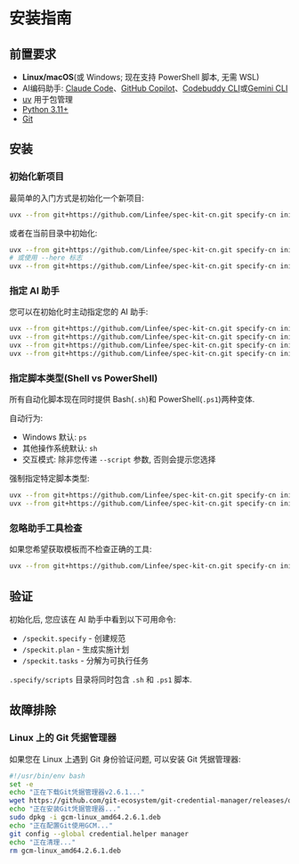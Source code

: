 # 安装指南

## 前置要求

- **Linux/macOS**(或 Windows; 现在支持 PowerShell 脚本, 无需 WSL)
- AI编码助手: [Claude Code](https://www.anthropic.com/claude-code)、[GitHub Copilot](https://code.visualstudio.com/)、[Codebuddy CLI](https://www.codebuddy.ai/cli)或[Gemini CLI](https://github.com/google-gemini/gemini-cli)
- [uv](https://docs.astral.sh/uv/) 用于包管理
- [Python 3.11+](https://www.python.org/downloads/)
- [Git](https://git-scm.com/downloads)

## 安装

### 初始化新项目

最简单的入门方式是初始化一个新项目: 

```bash
uvx --from git+https://github.com/Linfee/spec-kit-cn.git specify-cn init <PROJECT_NAME>
```

或者在当前目录中初始化: 

```bash
uvx --from git+https://github.com/Linfee/spec-kit-cn.git specify-cn init .
# 或使用 --here 标志
uvx --from git+https://github.com/Linfee/spec-kit-cn.git specify-cn init --here
```

### 指定 AI 助手

您可以在初始化时主动指定您的 AI 助手: 

```bash
uvx --from git+https://github.com/Linfee/spec-kit-cn.git specify-cn init <project_name> --ai claude
uvx --from git+https://github.com/Linfee/spec-kit-cn.git specify-cn init <project_name> --ai gemini
uvx --from git+https://github.com/Linfee/spec-kit-cn.git specify-cn init <project_name> --ai copilot
uvx --from git+https://github.com/Linfee/spec-kit-cn.git specify-cn init <project_name> --ai codebuddy
```

### 指定脚本类型(Shell vs PowerShell)

所有自动化脚本现在同时提供 Bash(`.sh`)和 PowerShell(`.ps1`)两种变体.

自动行为: 
- Windows 默认: `ps`
- 其他操作系统默认: `sh`
- 交互模式: 除非您传递 `--script` 参数, 否则会提示您选择

强制指定特定脚本类型: 
```bash
uvx --from git+https://github.com/Linfee/spec-kit-cn.git specify-cn init <project_name> --script sh
uvx --from git+https://github.com/Linfee/spec-kit-cn.git specify-cn init <project_name> --script ps
```

### 忽略助手工具检查

如果您希望获取模板而不检查正确的工具: 

```bash
uvx --from git+https://github.com/Linfee/spec-kit-cn.git specify-cn init <project_name> --ai claude --ignore-agent-tools
```

## 验证

初始化后, 您应该在 AI 助手中看到以下可用命令: 
- `/speckit.specify` - 创建规范
- `/speckit.plan` - 生成实施计划
- `/speckit.tasks` - 分解为可执行任务

`.specify/scripts` 目录将同时包含 `.sh` 和 `.ps1` 脚本.

## 故障排除

### Linux 上的 Git 凭据管理器

如果您在 Linux 上遇到 Git 身份验证问题, 可以安装 Git 凭据管理器: 

```bash
#!/usr/bin/env bash
set -e
echo "正在下载Git凭据管理器v2.6.1..."
wget https://github.com/git-ecosystem/git-credential-manager/releases/download/v2.6.1/gcm-linux_amd64.2.6.1.deb
echo "正在安装Git凭据管理器..."
sudo dpkg -i gcm-linux_amd64.2.6.1.deb
echo "正在配置Git使用GCM..."
git config --global credential.helper manager
echo "正在清理..."
rm gcm-linux_amd64.2.6.1.deb
```
